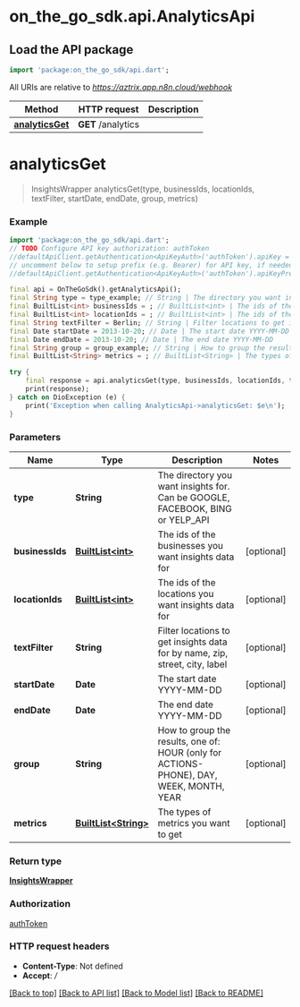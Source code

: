 # on_the_go_sdk.api.AnalyticsApi

## Load the API package
```dart
import 'package:on_the_go_sdk/api.dart';
```

All URIs are relative to *https://aztrix.app.n8n.cloud/webhook*

Method | HTTP request | Description
------------- | ------------- | -------------
[**analyticsGet**](AnalyticsApi.md#analyticsget) | **GET** /analytics | 


# **analyticsGet**
> InsightsWrapper analyticsGet(type, businessIds, locationIds, textFilter, startDate, endDate, group, metrics)



### Example
```dart
import 'package:on_the_go_sdk/api.dart';
// TODO Configure API key authorization: authToken
//defaultApiClient.getAuthentication<ApiKeyAuth>('authToken').apiKey = 'YOUR_API_KEY';
// uncomment below to setup prefix (e.g. Bearer) for API key, if needed
//defaultApiClient.getAuthentication<ApiKeyAuth>('authToken').apiKeyPrefix = 'Bearer';

final api = OnTheGoSdk().getAnalyticsApi();
final String type = type_example; // String | The directory you want insights for. Can be GOOGLE, FACEBOOK, BING or YELP_API
final BuiltList<int> businessIds = ; // BuiltList<int> | The ids of the businesses you want insights data for
final BuiltList<int> locationIds = ; // BuiltList<int> | The ids of the locations you want insights data for
final String textFilter = Berlin; // String | Filter locations to get insights data for by name, zip, street, city, label
final Date startDate = 2013-10-20; // Date | The start date YYYY-MM-DD
final Date endDate = 2013-10-20; // Date | The end date YYYY-MM-DD
final String group = group_example; // String | How to group the results, one of: HOUR (only for ACTIONS-PHONE), DAY, WEEK, MONTH, YEAR
final BuiltList<String> metrics = ; // BuiltList<String> | The types of metrics you want to get

try {
    final response = api.analyticsGet(type, businessIds, locationIds, textFilter, startDate, endDate, group, metrics);
    print(response);
} catch on DioException (e) {
    print('Exception when calling AnalyticsApi->analyticsGet: $e\n');
}
```

### Parameters

Name | Type | Description  | Notes
------------- | ------------- | ------------- | -------------
 **type** | **String**| The directory you want insights for. Can be GOOGLE, FACEBOOK, BING or YELP_API | 
 **businessIds** | [**BuiltList&lt;int&gt;**](int.md)| The ids of the businesses you want insights data for | [optional] 
 **locationIds** | [**BuiltList&lt;int&gt;**](int.md)| The ids of the locations you want insights data for | [optional] 
 **textFilter** | **String**| Filter locations to get insights data for by name, zip, street, city, label | [optional] 
 **startDate** | **Date**| The start date YYYY-MM-DD | [optional] 
 **endDate** | **Date**| The end date YYYY-MM-DD | [optional] 
 **group** | **String**| How to group the results, one of: HOUR (only for ACTIONS-PHONE), DAY, WEEK, MONTH, YEAR | [optional] 
 **metrics** | [**BuiltList&lt;String&gt;**](String.md)| The types of metrics you want to get | [optional] 

### Return type

[**InsightsWrapper**](InsightsWrapper.md)

### Authorization

[authToken](../README.md#authToken)

### HTTP request headers

 - **Content-Type**: Not defined
 - **Accept**: */*

[[Back to top]](#) [[Back to API list]](../README.md#documentation-for-api-endpoints) [[Back to Model list]](../README.md#documentation-for-models) [[Back to README]](../README.md)

